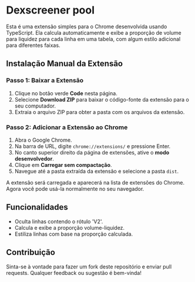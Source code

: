 # Dexscreener pool

Esta é uma extensão simples para o Chrome desenvolvida usando TypeScript. Ela calcula automaticamente e exibe a proporção de volume para liquidez para cada linha em uma tabela, com algum estilo adicional para diferentes faixas.

## Instalação Manual da Extensão

### Passo 1: Baixar a Extensão

1. Clique no botão verde **Code** nesta página.
2. Selecione **Download ZIP** para baixar o código-fonte da extensão para o seu computador.
3. Extraia o arquivo ZIP para obter a pasta com os arquivos da extensão.

### Passo 2: Adicionar a Extensão ao Chrome

1. Abra o Google Chrome.
2. Na barra de URL, digite `chrome://extensions/` e pressione Enter.
3. No canto superior direito da página de extensões, ative o **modo desenvolvedor**.
4. Clique em **Carregar sem compactação**.
5. Navegue até a pasta extraída da extensão e selecione a pasta `dist`.

A extensão será carregada e aparecerá na lista de extensões do Chrome. Agora você pode usá-la normalmente no seu navegador.

## Funcionalidades

- Oculta linhas contendo o rótulo 'V2'.
- Calcula e exibe a proporção volume-liquidez.
- Estiliza linhas com base na proporção calculada.

## Contribuição

Sinta-se à vontade para fazer um fork deste repositório e enviar pull requests. Qualquer feedback ou sugestão é bem-vinda!